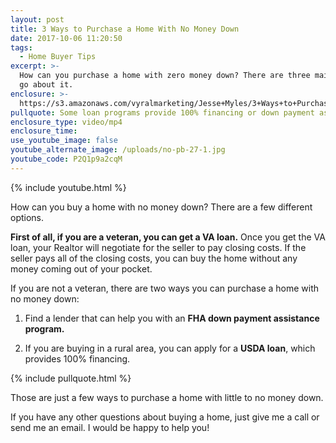 ```yaml
---
layout: post
title: 3 Ways to Purchase a Home With No Money Down
date: 2017-10-06 11:20:50
tags:
  - Home Buyer Tips
excerpt: >-
  How can you purchase a home with zero money down? There are three main ways to
  go about it.
enclosure: >-
  https://s3.amazonaws.com/vyralmarketing/Jesse+Myles/3+Ways+to+Purchase+a+Home+With+No+Money+Down.mp4
pullquote: Some loan programs provide 100% financing or down payment assistance.
enclosure_type: video/mp4
enclosure_time:
use_youtube_image: false
youtube_alternate_image: /uploads/no-pb-27-1.jpg
youtube_code: P2Q1p9a2cqM
---
```



{% include youtube.html %}

How can you buy a home with no money down? There are a few different options.

**First of all, if you are a veteran, you can get a VA loan.** Once you get the VA loan, your Realtor will negotiate for the seller to pay closing costs. If the seller pays all of the closing costs, you can buy the home without any money coming out of your pocket.

If you are not a veteran, there are two ways you can purchase a home with no money down:

1. Find a lender that can help you with an **FHA down payment assistance program.**

2. If you are buying in a rural area, you can apply for a **USDA loan**, which provides 100% financing.

{% include pullquote.html %}

Those are just a few ways to purchase a home with little to no money down.

If you have any other questions about buying a home, just give me a call or send me an email. I would be happy to help you!